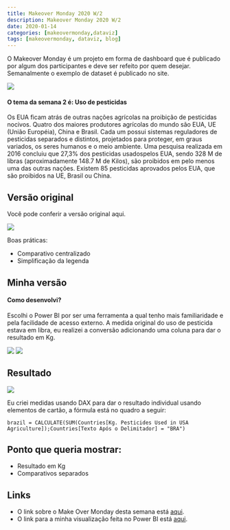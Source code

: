 ```yaml
---
title: Makeover Monday 2020 W/2
description: Makeover Monday 2020 W/2
date: 2020-01-14
categories: [makeovermonday,dataviz]
tags: [makeovermonday, dataviz, blog]
---
```

O Makeover Monday é um projeto em forma de dashboard que é publicado por algum dos participantes e deve ser refeito por quem desejar. Semanalmente o exemplo de dataset é publicado no site.

![](https://miro.medium.com/max/641/1*5K4uFM-b4QO7-Ezw_lSHlw.png)

#### O tema da semana 2 é: Uso de pesticidas 
Os EUA ficam atrás de outras nações agrícolas na proibição de pesticidas nocivos. Quatro dos maiores produtores agrícolas do mundo são EUA, UE (União Européia), China e Brasil. Cada um possui sistemas reguladores de pesticidas separados e distintos, projetados para proteger, em graus variados, os seres humanos e o meio ambiente. Uma pesquisa realizada em 2016 concluiu que 27,3% dos pesticidas usados ​​pelos EUA, sendo 328 M de libras (aproximadamente 148.7 M de Kilos), são proibidos em pelo menos uma das outras nações. Existem 85 pesticidas aprovados pelos EUA, que são proibidos na UE, Brasil ou China.

## Versão original

 Você pode conferir a versão original aqui.

![](https://miro.medium.com/max/685/1*pE_EHv6m1C6WTcVd4vOnHQ.png)

 Boas práticas:
- Comparativo centralizado
- Simplificação da legenda

## Minha versão
#### Como desenvolvi?

Escolhi o Power BI por ser uma ferramenta a qual tenho mais familiaridade e pela facilidade de acesso externo. A medida original do uso de pesticida estava em libra, eu realizei a conversão adicionando uma coluna para dar o resultado em Kg.

![](https://miro.medium.com/max/356/1*RgC0bgDYO3A5m077y__nVQ.png)
![](https://miro.medium.com/max/808/1*WvV_G9DdwcxeEODP3xDTrQ.png)

## Resultado

![](https://miro.medium.com/max/863/1*Kd5B_XwmWRczrdroMLENag.png)

Eu criei medidas usando DAX para dar o resultado individual usando elementos de cartão, a fórmula está no quadro a seguir:

```
brazil = CALCULATE(SUM(Countries[Kg. Pesticides Used in USA Agriculture]);Countries[Texto Após o Delimitador] = "BRA")
```

## Ponto que queria mostrar:
  - Resultado em Kg
  - Comparativos separados

## Links
- O link sobre o Make Over Monday desta semana está [aqui](https://data.world/makeovermonday/2020w2).
- O link para a minha visualização feita no Power BI está [aqui](https://app.powerbi.com/view?r=eyJrIjoiMDAzNDk0YzctNTZjZS00ZTM2LTg4NGUtZTkwZTJmYTg3NjUwIiwidCI6ImRjYmYyYTFmLTk1MzItNGQ1Ni1hYzQxLTU2MTVlMzhlNTBiNyJ9).
